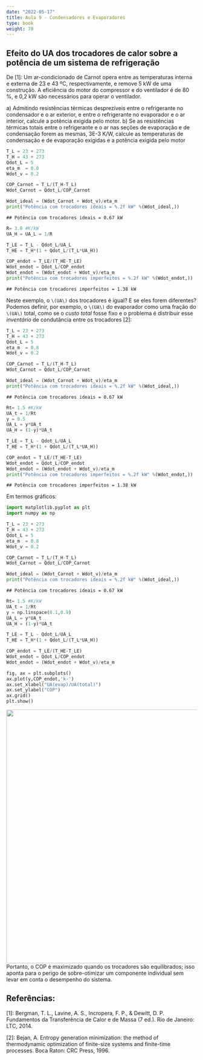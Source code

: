 ```yaml
---
date: "2022-05-17"
title: Aula 9 - Condensadores e Evaporadores
type: book
weight: 70
---
```


## Efeito do UA dos trocadores de calor sobre a potência de um sistema de refrigeração


De [1]: Um ar-condicionado de Carnot opera entre as temperaturas interna e externa de 23 e 43 ºC, respectivamente, e remove 5 kW de uma construção. A eficiência do motor do compressor e do ventilador é de 80 %, e 0,2 kW são necessários para operar o ventilador.

a) Admitindo resistências térmicas desprezíveis entre o refrigerante no condensador e o ar exterior, e entre o refrigerante no evaporador e o ar interior, calcule a potência exigida pelo motor.
b) Se as resistências térmicas totais entre o refrigerante e o ar nas seções de evaporação e de condensação forem as mesmas, 3E-3 K/W, calcule as temperaturas de condensação e de evaporação exigidas e a potência exigida pelo motor



```python
T_L = 23 + 273
T_H = 43 + 273
Qdot_L = 5
eta_m  = 0.8
Wdot_v = 0.2

COP_Carnot = T_L/(T_H-T_L)
Wdot_Carnot = Qdot_L/COP_Carnot

Wdot_ideal = (Wdot_Carnot + Wdot_v)/eta_m
print("Potência com trocadores ideais = %.2f kW" %(Wdot_ideal,))
```

```
## Potência com trocadores ideais = 0.67 kW
```

```python
R= 3.0 #K/kW
UA_H = UA_L = 1/R

T_LE = T_L - Qdot_L/UA_L
T_HE = T_H*(1 + Qdot_L/(T_L*UA_H))

COP_endot = T_LE/(T_HE-T_LE)
Wdot_endot = Qdot_L/COP_endot
Wdot_endot = (Wdot_endot + Wdot_v)/eta_m
print("Potência com trocadores imperfeitos = %.2f kW" %(Wdot_endot,))
```

```
## Potência com trocadores imperfeitos = 1.38 kW
```

Neste exemplo, o `\(UA\)` dos trocadores é igual? E se eles forem diferentes? Podemos definir, por exemplo, o `\(UA\)` do evaporador como uma fração do `\(UA\)` total, como se o *custo total* fosse fixo e o problema é distribuir esse *inventário* de condutância entre os trocadores [2]:


```python
T_L = 23 + 273
T_H = 43 + 273
Qdot_L = 5
eta_m  = 0.8
Wdot_v = 0.2

COP_Carnot = T_L/(T_H-T_L)
Wdot_Carnot = Qdot_L/COP_Carnot

Wdot_ideal = (Wdot_Carnot + Wdot_v)/eta_m
print("Potência com trocadores ideais = %.2f kW" %(Wdot_ideal,))
```

```
## Potência com trocadores ideais = 0.67 kW
```

```python
Rt= 1.5 #K/kW
UA_t = 1/Rt
y = 0.5
UA_L = y*UA_t
UA_H = (1-y)*UA_t

T_LE = T_L - Qdot_L/UA_L
T_HE = T_H*(1 + Qdot_L/(T_L*UA_H))

COP_endot = T_LE/(T_HE-T_LE)
Wdot_endot = Qdot_L/COP_endot
Wdot_endot = (Wdot_endot + Wdot_v)/eta_m
print("Potência com trocadores imperfeitos = %.2f kW" %(Wdot_endot,))
```

```
## Potência com trocadores imperfeitos = 1.38 kW
```

Em termos gráficos:


```python
import matplotlib.pyplot as plt
import numpy as np

T_L = 23 + 273
T_H = 43 + 273
Qdot_L = 5
eta_m  = 0.8
Wdot_v = 0.2

COP_Carnot = T_L/(T_H-T_L)
Wdot_Carnot = Qdot_L/COP_Carnot

Wdot_ideal = (Wdot_Carnot + Wdot_v)/eta_m
print("Potência com trocadores ideais = %.2f kW" %(Wdot_ideal,))
```

```
## Potência com trocadores ideais = 0.67 kW
```

```python
Rt= 1.5 #K/kW
UA_t = 1/Rt
y = np.linspace(0.1,0.9)
UA_L = y*UA_t
UA_H = (1-y)*UA_t

T_LE = T_L - Qdot_L/UA_L
T_HE = T_H*(1 + Qdot_L/(T_L*UA_H))

COP_endot = T_LE/(T_HE-T_LE)
Wdot_endot = Qdot_L/COP_endot
Wdot_endot = (Wdot_endot + Wdot_v)/eta_m

fig, ax = plt.subplots()
ax.plot(y,COP_endot,'k-')
ax.set_xlabel("UA(evap)/UA(total)")
ax.set_ylabel("COP")
ax.grid()
plt.show()
```

<img src="/disciplinas/ref0001/aula8ref0001_files/figure-html/unnamed-chunk-3-1.png" width="672" />
Portanto, o COP é maximizado quando os trocadores são equilibrados; isso aponta para o perigo de sobre-otimizar um componente individual sem levar em conta o desempenho do sistema.

## Referências:

[1]: Bergman, T. L., Lavine, A. S., Incropera, F. P., & Dewitt, D. P. Fundamentos da Transferência de Calor e de Massa (7 ed.). Rio de Janeiro: LTC, 2014.

[2]: Bejan, A. Entropy generation minimization: the method of thermodynamic optimization of finite-size systems and finite-time processes. Boca Raton: CRC Press, 1996.
